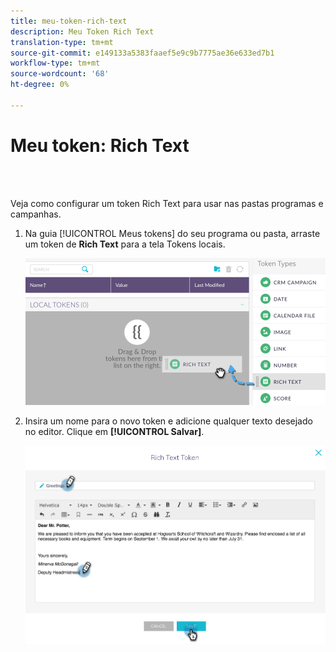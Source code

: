 ```yaml
---
title: meu-token-rich-text
description: Meu Token Rich Text
translation-type: tm+mt
source-git-commit: e149133a5383faaef5e9c9b7775ae36e633ed7b1
workflow-type: tm+mt
source-wordcount: '68'
ht-degree: 0%

---
```



# Meu token: Rich Text

<br> 

Veja como configurar um token Rich Text para usar nas pastas programas e campanhas.

1. Na guia [!UICONTROL Meus tokens] do seu programa ou pasta, arraste um token de **Rich Text** para a tela Tokens  locais.

   ![Imagem Um](/help/sky/assets/my-tokens/my-token-rich-text/my-token-rich-text-1.png)

1. Insira um nome para o novo token e adicione qualquer texto desejado no editor. Clique em **[!UICONTROL Salvar]**.

   ![Imagem dois](/help/sky/assets/my-tokens/my-token-rich-text/my-token-rich-text-2.png)

